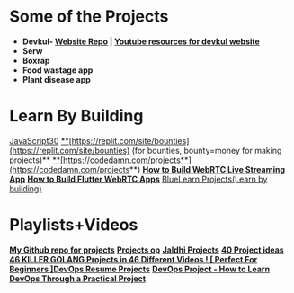# **Some of the Projects**

- **Devkul- [Website Repo](https://github.com/Devkul-Website/Devkul-Community-Website) | [Youtube resources for devkul website](https://youtube.com/playlist?list=PL9AedAKNmDw0w-QtQjuot06qUbBDxA8em&si=hjIE3pC-InGhpbqt)**
- **Serw**
- **Boxrap**
- **Food wastage app**
- **Plant disease app**

# **Learn By Building**

[JavaScript30](https://www.youtube.com/playlist?list=PLu8EoSxDXHP6CGK4YVJhL_VWetA865GOH)
[**](https://replit.com/site/bounties)[https://replit.com/site/bounties](https://replit.com/site/bounties) (for bounties, bounty=money for making projects)**
[**](https://codedamn.com/projects)[https://codedamn.com/projects**](https://codedamn.com/projects**)
[**How to Build WebRTC Live Streaming App**](https://www.zegocloud.com/blog/webrtc-live-streaming?utm_source=youtube&utm_medium=influencer&utm_campaign=2305-piyush-links-ljp)
[**How to Build Flutter WebRTC Apps**](https://www.zegocloud.com/blog/flutter-webrtc?utm_source=youtube&utm_medium=influencer&utm_campaign=2305-piyush-links-ljp)
[BlueLearn Projects(Learn by building)](https://www.bluelearn.in/projects/explore)
# **Playlists+Videos**
[**My Github repo for projects**](https://github.com/stars/rover07/lists/projects)
[**Projects op**](https://youtube.com/playlist?list=PL9AedAKNmDw0ZRShUbktrcB2fpxpRItCB&si=uzrkE7cO_QiQUSox)
[**Jaldhi Projects**](https://youtube.com/playlist?list=PL9AedAKNmDw13eqKzoTckHpFVqtsIS46J&si=bRsHcSUV2WkikP9D)
[**40 Project ideas**](https://whimsical.com/40-project-ideas-XE1xaaXUfMjX6Hff63Xcp1)
[**46 KILLER GOLANG Projects in 46 Different Videos ! [ Perfect For Beginners ]**](https://youtube.com/playlist?list=PL5dTjWUk_cPYztKD7WxVFluHvpBNM28N9&si=yUOYm1MsY3vMAk6r)[**DevOps Resume Projects**](https://youtu.be/pO-8y_f8YMQ?si=CHRj4Dd5M7zehO1G)
[**DevOps Project - How to Learn DevOps Through a Practical Project**](https://youtu.be/oif22pmFMuI?si=xs57csqrJfpH0-_P)

